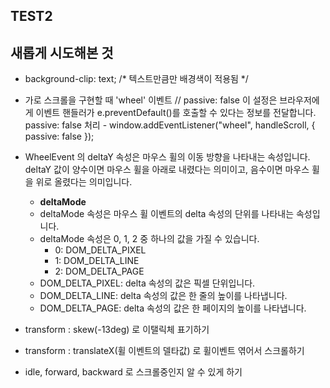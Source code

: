 ## TEST2

## 새롭게 시도해본 것
- background-clip: text; /* 텍스트만큼만 배경색이 적용됨 */
- 가로 스크롤을 구현할 때 'wheel' 이벤트
  // passive: false 이 설정은 브라우저에게 이벤트 핸들러가 e.preventDefault()를 호출할 수 있다는 정보를 전달합니다.
  passive: false 처리 - window.addEventListener("wheel", handleScroll, { passive: false });

- WheelEvent 의 deltaY 속성은 마우스 휠의 이동 방향을 나타내는 속성입니다.
  deltaY 값이 양수이면 마우스 휠을 아래로 내렸다는 의미이고, 음수이면 마우스 휠을 위로 올렸다는 의미입니다.
  - **deltaMode**
  - deltaMode 속성은 마우스 휠 이벤트의 delta 속성의 단위를 나타내는 속성입니다.
  - deltaMode 속성은 0, 1, 2 중 하나의 값을 가질 수 있습니다.
    - 0: DOM_DELTA_PIXEL
    - 1: DOM_DELTA_LINE
    - 2: DOM_DELTA_PAGE
  - DOM_DELTA_PIXEL: delta 속성의 값은 픽셀 단위입니다.
  - DOM_DELTA_LINE: delta 속성의 값은 한 줄의 높이를 나타냅니다.
  - DOM_DELTA_PAGE: delta 속성의 값은 한 페이지의 높이를 나타냅니다.

- transform : skew(-13deg) 로 이탤릭체 표기하기
- transform : translateX(휠 이벤트의 델타값) 로 휠이벤트 엮어서 스크롤하기
- idle, forward, backward 로 스크롤중인지 알 수 있게 하기
